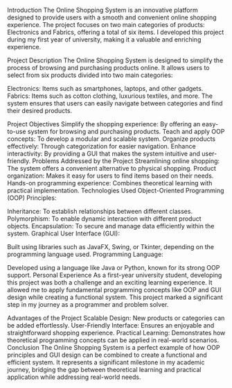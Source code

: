 Introduction
The Online Shopping System is an innovative platform designed to provide users with a smooth and convenient online shopping experience. The project focuses on two main categories of products: Electronics and Fabrics, offering a total of six items. I developed this project during my first year of university, making it a valuable and enriching experience.

Project Description
The Online Shopping System is designed to simplify the process of browsing and purchasing products online. It allows users to select from six products divided into two main categories:

Electronics: Items such as smartphones, laptops, and other gadgets.
Fabrics: Items such as cotton clothing, luxurious textiles, and more.
The system ensures that users can easily navigate between categories and find their desired products.

Project Objectives
Simplify the shopping experience: By offering an easy-to-use system for browsing and purchasing products.
Teach and apply OOP concepts: To develop a modular and scalable system.
Organize products effectively: Through categorization for easier navigation.
Enhance interactivity: By providing a GUI that makes the system intuitive and user-friendly.
Problems Addressed by the Project
Streamlining online shopping: The system offers a convenient alternative to physical shopping.
Product organization: Makes it easy for users to find items based on their needs.
Hands-on programming experience: Combines theoretical learning with practical implementation.
Technologies Used
Object-Oriented Programming (OOP) Principles:

Inheritance: To establish relationships between different classes.
Polymorphism: To enable dynamic interaction with different product objects.
Encapsulation: To secure and manage data efficiently within the system.
Graphical User Interface (GUI):

Built using libraries such as JavaFX, Swing, or Tkinter, depending on the programming language used.
Programming Language:

Developed using a language like Java or Python, known for its strong OOP support.
Personal Experience
As a first-year university student, developing this project was both a challenge and an exciting learning experience. It allowed me to apply fundamental programming concepts like OOP and GUI design while creating a functional system. This project marked a significant step in my journey as a programmer and problem solver.

Advantages of the Project
Scalable Design: New products or categories can be added effortlessly.
User-Friendly Interface: Ensures an enjoyable and straightforward shopping experience.
Practical Learning: Demonstrates how theoretical programming concepts can be applied in real-world scenarios.
Conclusion
The Online Shopping System is a perfect example of how OOP principles and GUI design can be combined to create a functional and efficient system. It represents a significant milestone in my academic journey, bridging the gap between theoretical learning and practical application while addressing real-world needs.
